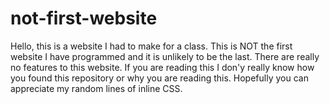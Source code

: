# not-first-website

Hello, this is a website I had to make for a class.  This is NOT the first website I have programmed and it is unlikely to be the last.  There are really no features to this website.  If you are reading this I don'y really know how you found this repository or why you are reading this.  Hopefully you can appreciate my random lines of inline CSS.
